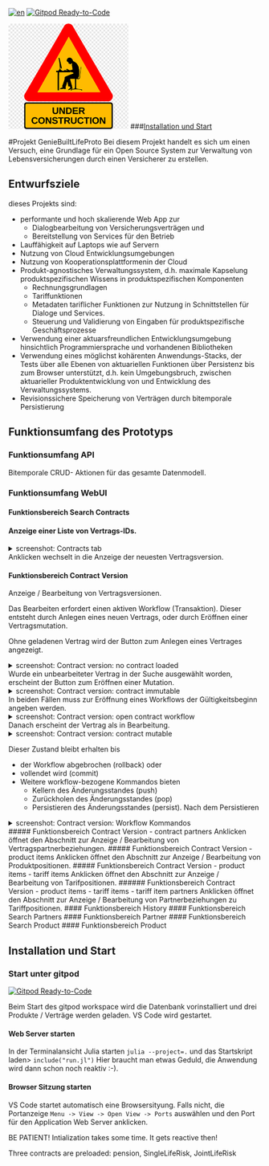 [![en](https://img.shields.io/badge/lang-en-red.svg)](README.md)
[![Gitpod Ready-to-Code](https://img.shields.io/badge/Gitpod-Ready--to--Code-blue?logo=gitpod)](https://gitpod.io/#https://github.com/Actuarial-Sciences-for-Africa-ASA/GenieBuiltLifeProto)

![Work in Progress](docs/assets/wip.png)
###[Installation und Start](#installation-und-start)

#Projekt GenieBuiltLifeProto
Bei diesem Projekt handelt es sich um einen Versuch, eine Grundlage für ein Open Source System zur Verwaltung von Lebensversicherungen durch einen Versicherer zu erstellen.

## Entwurfsziele
dieses Projekts sind:
* performante und hoch skalierende  Web App zur
    * Dialogbearbeitung von Versicherungsverträgen und
    * Bereitstellung von Services für den Betrieb
* Lauffähigkeit auf Laptops wie auf Servern
* Nutzung von Cloud Entwicklungsumgebungen 
* Nutzung von Kooperationsplattformenin der Cloud
* Produkt-agnostisches Verwaltungssystem, d.h. maximale Kapselung produktspezifischen Wissens in produktspezifischen Komponenten
    * Rechnungsgrundlagen
    * Tariffunktionen
    * Metadaten tariflicher Funktionen zur Nutzung in Schnittstellen für Dialoge und Services.
    * Steuerung und Validierung von Eingaben für produktspezifische Geschäftsprozesse
* Verwendung einer aktuarsfreundlichen Entwicklungsumgebung hinsichtlich Programmiersprache und vorhandenen Bibliotheken
* Verwendung eines möglichst kohärenten Anwendungs-Stacks, der Tests über alle Ebenen von aktuariellen Funktionen über Persistenz bis zum Browser unterstützt, d.h. kein Umgebungsbruch, zwischen aktuarieller Produktentwicklung von und Entwicklung des Verwaltungssystems.
* Revisionssichere Speicherung von Verträgen durch bitemporale Persistierung
## Funktionsumfang des Prototyps
### Funktionsumfang API
Bitemporale CRUD- Aktionen für das gesamte Datenmodell.
### Funktionsumfang WebUI
#### Funktionsbereich Search Contracts
#### Anzeige einer Liste von Vertrags-IDs.
<details >
<summary>screenshot: Contracts tab</summary>
<p>
<img src="docs/images/image1.png" alt="Contracts">
</p>
</details>
Anklicken wechselt in die Anzeige der neuesten Vertragsversion.

#### Funktionsbereich Contract Version

Anzeige / Bearbeitung von Vertragsversionen.

Das Bearbeiten erfordert einen aktiven Workflow (Transaktion). Dieser entsteht durch Anlegen eines neuen Vertrags, oder durch Eröffnen einer Vertragsmutation.

Ohne geladenen Vertrag wird der Button zum Anlegen eines Vertrages angezeigt.
<details >
<summary>screenshot: Contract version: no contract loaded</summary>
<p>
<img src="docs/images/image2.png" alt="Contracts">
</p>
</details>
Wurde ein unbearbeiteter Vertrag in der Suche ausgewählt worden, erscheint der Button zum Eröffnen einer Mutation.
<details >
<summary>screenshot: Contract version: contract immutable</summary>
<p>
<img src="docs/images/image4.png" alt="Contracts">
</p>
</details>
In beiden Fällen muss zur Eröffnung eines Workflows der Gültigkeitsbeginn angeben werden.
<details >
<summary>screenshot: Contract version: open contract workflow</summary>
<p>
<img src="docs/images/image3.png" alt="Contracts">
</p>
</details>
Danach erscheint der Vertrag als in Bearbeitung. 
<details >
<summary>screenshot: Contract version: contract mutable</summary>
<p>
<img src="docs/images/image6.png" alt="Contracts">
</p>
</details>

Dieser Zustand bleibt erhalten bis
- der Workflow abgebrochen (rollback) oder
- vollendet wird (commit)
- Weitere workflow-bezogene Kommandos bieten
    - Kellern des Änderungsstandes (push)
    - Zurückholen des Änderungsstandes (pop)
    - Persistieren des Änderungsstandes (persist). Nach dem Persistieren 
<details >
<summary>screenshot: Contract version: Workflow Kommandos</summary>
<p>
<img src="docs/images/image7.png" alt="Contracts">
</p>
</details>
##### Funktionsbereich Contract Version - contract partners
Anklicken öffnet den Abschnitt zur Anzeige / Bearbeitung von Vertragspartnerbeziehungen.
##### Funktionsbereich Contract Version - product items
Anklicken öffnet den Abschnitt zur Anzeige / Bearbeitung von Produktpositionen.
##### Funktionsbereich Contract Version - product items - tariff items
Anklicken öffnet den Abschnitt zur Anzeige / Bearbeitung von Tarifpositionen.
###### Funktionsbereich Contract Version - product items - tariff items - tariff item partners
Anklicken öffnet den Abschnitt zur Anzeige / Bearbeitung von Partnerbeziehungen zu Tariffpositionen.
#### Funktionsbereich History
#### Funktionsbereich Search Partners
#### Funktionsbereich Partner
#### Funktionsbereich Search Product
#### Funktionsbereich Product

## Installation und Start
### Start unter gitpod
[![Gitpod Ready-to-Code](https://img.shields.io/badge/Gitpod-Ready--to--Code-blue?logo=gitpod)](https://gitpod.io/#https://github.com/Actuarial-Sciences-for-Africa-ASA/GenieBuiltLifeProto)

Beim Start des gitpod workspace wird die Datenbank vorinstalliert und drei Produkte / Verträge werden geladen. VS Code wird gestartet.

#### Web Server starten
In der Terminalansicht Julia starten
    ```julia --project=.```
und das Startskript laden>
 ```include("run.jl")```
Hier braucht man etwas Geduld, die Anwendung wird dann schon noch reaktiv :-).
#### Browser Sitzung  starten
VS Code startet automatisch eine Browsersityung. Falls nicht, die Portanzeige
 ```Menu -> View -> Open View -> Ports```
auswählen und den Port für den Application Web Server anklicken.

BE PATIENT! Intialization takes some time. It gets reactive then!

Three contracts are preloaded: pension, SingleLifeRisk, JointLifeRisk
